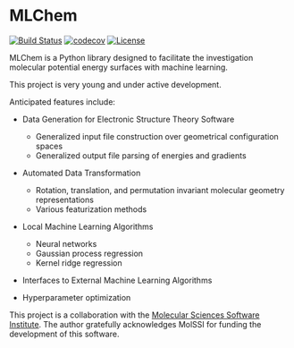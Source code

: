 # MLChem 
[![Build Status](https://travis-ci.org/adabbott/MLChem.svg?branch=master)](https://travis-ci.org/adabbott/MLChem)
[![codecov](https://codecov.io/gh/adabbott/MLChem/branch/master/graph/badge.svg)](https://codecov.io/gh/adabbott/MLChem)
[![License](https://img.shields.io/badge/License-BSD%203--Clause-blue.svg)](https://opensource.org/licenses/BSD-3-Clause)


MLChem is a Python library designed to facilitate the investigation molecular potential energy surfaces with machine learning.

This project is very young and under active development.

Anticipated features include:

* Data Generation for Electronic Structure Theory Software
    * Generalized input file construction over geometrical configuration spaces
    * Generalized output file parsing of energies and gradients 

* Automated Data Transformation  
    * Rotation, translation, and permutation invariant molecular geometry representations
    * Various featurization methods 

* Local Machine Learning Algorithms
    * Neural networks 
    * Gaussian process regression
    * Kernel ridge regression

* Interfaces to External Machine Learning Algorithms

* Hyperparameter optimization


This project is a collaboration with the [Molecular Sciences Software Institute](molssi.org). 
The author gratefully acknowledges MolSSI for funding the development of this software.

